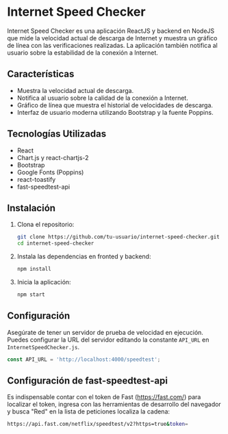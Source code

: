 # Internet Speed Checker

Internet Speed Checker es una aplicación ReactJS y backend en NodeJS que mide la velocidad actual de descarga de Internet y muestra un gráfico de línea con las verificaciones realizadas. La aplicación también notifica al usuario sobre la estabilidad de la conexión a Internet.

## Características

- Muestra la velocidad actual de descarga.
- Notifica al usuario sobre la calidad de la conexión a Internet.
- Gráfico de línea que muestra el historial de velocidades de descarga.
- Interfaz de usuario moderna utilizando Bootstrap y la fuente Poppins.

## Tecnologías Utilizadas

- React
- Chart.js y react-chartjs-2
- Bootstrap
- Google Fonts (Poppins)
- react-toastify
- fast-speedtest-api

## Instalación

1. Clona el repositorio:

    ```bash
    git clone https://github.com/tu-usuario/internet-speed-checker.git
    cd internet-speed-checker
    ```

2. Instala las dependencias en fronted y backend:

    ```bash
    npm install
    ```

3. Inicia la aplicación:

    ```bash
    npm start
    ```

## Configuración

Asegúrate de tener un servidor de prueba de velocidad en ejecución. Puedes configurar la URL del servidor editando la constante `API_URL` en `InternetSpeedChecker.js`.

```javascript
const API_URL = 'http://localhost:4000/speedtest';
 ```

## Configuración de fast-speedtest-api

Es indispensable contar con el token de Fast (https://fast.com/) para localizar el token, ingresa con las herramientas de desarrollo del navegador y busca "Red" en la lista de peticiones localiza la cadena:

```bash
https://api.fast.com/netflix/speedtest/v2?https=true&token=
```
